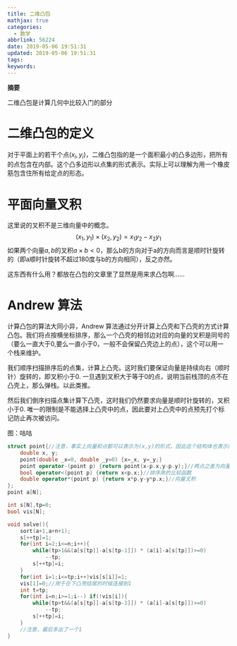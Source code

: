 ```yaml
---
title: 二维凸包
mathjax: true
categories:
  - 数学
abbrlink: 56224
date: 2019-05-06 19:51:31
updated: 2019-05-06 19:51:31
tags:
keywords:
---
```


**摘要**

二维凸包是计算几何中比较入门的部分

<!--more-->

# 二维凸包的定义

对于平面上的若干个点$(x_i,y_i)$，二维凸包指的是一个面积最小的凸多边形，把所有的点包含在内部。这个凸多边形以点集的形式表示。实际上可以理解为用一个橡皮筋包含住所有给定点的形态。

# 平面向量叉积

这里说的叉积不是三维向量中的概念。
$$
(x_1,y_1)\times(x_2,y_2)=x_1y_2-x_2y_1
$$
如果两个向量$a,b$的叉积$a\times b<0$，那么b的方向对于a的方向而言是顺时针旋转的（即a顺时针旋转不超过180度与b的方向相同），反之亦然。

这东西有什么用？都放在凸包的文章里了显然是用来求凸包啊……

# Andrew 算法

计算凸包的算法大同小异，Andrew 算法通过分开计算上凸壳和下凸壳的方式计算凸包。我们将点按横坐标排序，那么一个凸壳的相邻边对应的向量的叉积是同号的（要么一直大于0,要么一直小于0，一般不会保留凸壳边上的点），这个可以用一个栈来维护。

我们顺序扫描排序后的点集，计算上凸壳。这时我们要保证向量是持续向右（顺时针）旋转的，即叉积小于0. 一旦遇到叉积大于等于0的点，说明当前栈顶的点不在凸壳上，那么弹栈。以此类推。

然后我们倒序扫描点集计算下凸壳，这时我们仍然要求向量是顺时针旋转的，叉积小于0. 唯一的限制是不能选择上凸壳中的点，因此要对上凸壳中的点预先打个标记防止再次被访问。

图：咕咕

```cpp
struct point{//注意，事实上向量和点都可以表示为(x,y)的形式，因此这个结构体也表示向量
    double x, y;
    point(double _x=0, double _y=0) {x=_x, y=_y;}
    point operator-(point p) {return point(x-p.x,y-p.y);}//两点之差为向量
    bool operator<(point p) {return x<p.x;}//排序用的比较函数
    double operator*(point p) {return x*p.y-y*p.x;}//向量叉积
};
point a[N];

int s[N],tp=0;
bool vis[N];

void solve(){
    sort(a+1,a+n+1);
    s[++tp]=1;
    for(int i=2;i<=n;i++){
        while(tp>1&&(a[s[tp]]-a[s[tp-1]]) * (a[i]-a[s[tp]])>=0)
            --tp;
        s[++tp]=i;
    }
    for(int i=1;i<=tp;i++)vis[s[i]]=1;
    vis[1]=0;//用于在下凸壳结尾的时侯连接到1
    int t=tp;
    for(int i=n;i>=1;i--) if(!vis[i]){
        while(tp>t&&(a[s[tp]]-a[s[tp-1]]) * (a[i]-a[s[tp]])>=0)
            --tp;
        s[++tp]=i;
    }
    //注意，最后多出了一个1
}
```

